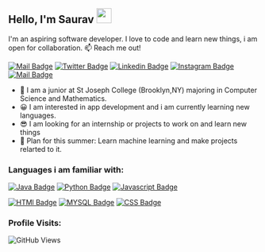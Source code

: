 ## Hello, I'm Saurav <img src="https://raw.githubusercontent.com/MartinHeinz/MartinHeinz/master/wave.gif" width="30px">
I'm an aspiring software developer. I love to code and learn new things, i am open for  collaboration.
:mailbox: Reach me out!

[![Mail Badge](https://img.shields.io/badge/-Youtube-e74c3c?style=flat&labelColor=e74c3c&logo=youtube&logoColor=white)](https://www.youtube.com/watch?v=dQw4w9WgXcQ) [![Twitter Badge](https://img.shields.io/twitter/url?logoColor=r&style=social&url=https%3A%2F%2Ftwitter.com%2FSkaii_27)](https://twitter.com/Skaii_27)  [![Linkedin Badge](https://img.shields.io/badge/-Saurav-0e76a8?style=flat&labelColor=0e76a8&logo=linkedin&logoColor=white)](www.linkedin.com/in/skc27) [![Instagram Badge](https://img.shields.io/badge/-@Sauravkc27-e84393?style=flat&labelColor=e84393&logo=instagram&logoColor=white)](https://instagram.com/Sauravkc27) [![Mail Badge](https://img.shields.io/badge/-sauravkc27-c0392b?style=flat&labelColor=c0392b&logo=gmail&logoColor=white)](mailto:sauravkc27@gmail.com)


- 🎒 I am a junior at St Joseph College (Brooklyn,NY) majoring in  Computer Science and Mathematics.
- 😀  I am interested in app development and i am currently learning new languages.
- 😎 I am looking for an internship or projects to work on and learn new things
- 😤 Plan for this summer: Learn machine learning and make projects relarted to it.

### Languages i am familiar with:
[![Java Badge](https://img.shields.io/badge/Java-ED8B00?style=for-the-badge&logo=java&logoColor=white)](#)   [![Python Badge](https://img.shields.io/badge/Python-3776AB?style=for-the-badge&logo=python&logoColor=white)](#) [![Javascript Badge](https://img.shields.io/badge/-Javascript-F0DB4F?style=for-the-badge&labelColor=black&logo=javascript&logoColor=F0DB4F)](#)

[![HTMl Badge](https://img.shields.io/badge/HTML-239120?style=for-the-badge&logo=html5&logoColor=white(#))](#) [![MYSQL Badge](https://img.shields.io/badge/MySQL-00000F?style=for-the-badge&logo=mysql&logoColor=white)](#)   [![CSS Badge](https://img.shields.io/badge/CSS-239120?&style=for-the-badge&logo=css3&logoColor=white)](#)

### Profile Visits:
![GitHub Views](https://komarev.com/ghpvc/?username=55)

 
 


  


